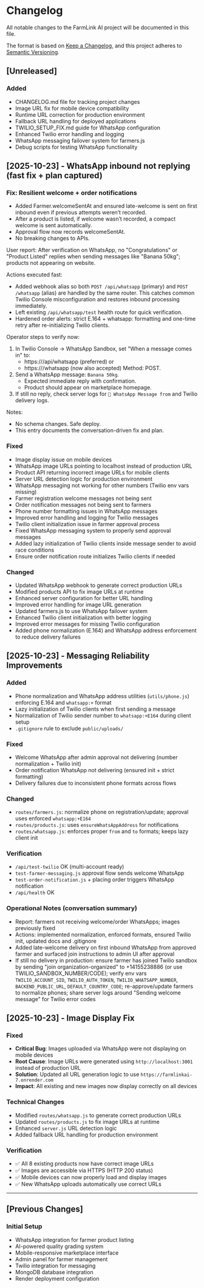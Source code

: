 # Changelog

All notable changes to the FarmLink AI project will be documented in this file.

The format is based on [Keep a Changelog](https://keepachangelog.com/en/1.0.0/),
and this project adheres to [Semantic Versioning](https://semver.org/spec/v2.0.0.html).

## [Unreleased]

### Added
- CHANGELOG.md file for tracking project changes
- Image URL fix for mobile device compatibility
- Runtime URL correction for production environment
- Fallback URL handling for deployed applications
- TWILIO_SETUP_FIX.md guide for WhatsApp configuration
- Enhanced Twilio error handling and logging
- WhatsApp messaging failover system for farmers.js
- Debug scripts for testing WhatsApp functionality

## [2025-10-23] - WhatsApp inbound not replying (fast fix + plan captured)

### Fix: Resilient welcome + order notifications
- Added Farmer.welcomeSentAt and ensured late-welcome is sent on first inbound even if previous attempts weren’t recorded.
- After a product is listed, if welcome wasn’t recorded, a compact welcome is sent automatically.
- Approval flow now records welcomeSentAt.
- No breaking changes to APIs.

User report: After verification on WhatsApp, no "Congratulations" or "Product Listed" replies when sending messages like "Banana 50kg"; products not appearing on website.

Actions executed fast:
- Added webhook alias so both `POST /api/whatsapp` (primary) and `POST /whatsapp` (alias) are handled by the same router. This catches common Twilio Console misconfiguration and restores inbound processing immediately.
- Left existing `/api/whatsapp/test` health route for quick verification.
- Hardened order alerts: strict E.164 + whatsapp: formatting and one-time retry after re-initializing Twilio clients.

Operator steps to verify now:
1. In Twilio Console → WhatsApp Sandbox, set "When a message comes in" to:
   - https://<your-domain>/api/whatsapp  (preferred) or
   - https://<your-domain>/whatsapp      (now also accepted)
   Method: POST.
2. Send a WhatsApp message: `Banana 50kg`.
   - Expected immediate reply with confirmation.
   - Product should appear on marketplace homepage.
3. If still no reply, check server logs for `📱 WhatsApp Message from` and Twilio delivery logs.

Notes:
- No schema changes. Safe deploy.
- This entry documents the conversation-driven fix and plan.

### Fixed
- Image display issue on mobile devices
- WhatsApp image URLs pointing to localhost instead of production URL
- Product API returning incorrect image URLs for mobile clients
- Server URL detection logic for production environment
- WhatsApp messaging not working for other numbers (Twilio env vars missing)
- Farmer registration welcome messages not being sent
- Order notification messages not being sent to farmers
- Phone number formatting issues in WhatsApp messages
- Improved error handling and logging for Twilio messages
- Twilio client initialization issue in farmer approval process
- Fixed WhatsApp messaging system to properly send approval messages
- Added lazy initialization of Twilio clients inside message sender to avoid race conditions
- Ensure order notification route initializes Twilio clients if needed

### Changed
- Updated WhatsApp webhook to generate correct production URLs
- Modified products API to fix image URLs at runtime
- Enhanced server configuration for better URL handling
- Improved error handling for image URL generation
- Updated farmers.js to use WhatsApp failover system
- Enhanced Twilio client initialization with better logging
- Improved error messages for missing Twilio configuration
- Added phone normalization (E.164) and WhatsApp address enforcement to reduce delivery failures

## [2025-10-23] - Messaging Reliability Improvements

### Added
- Phone normalization and WhatsApp address utilities (`utils/phone.js`) enforcing E.164 and `whatsapp:+` format
- Lazy initialization of Twilio clients when first sending a message
- Normalization of Twilio sender number to `whatsapp:+E164` during client setup
- `.gitignore` rule to exclude `public/uploads/`

### Fixed
- Welcome WhatsApp after admin approval not delivering (number normalization + Twilio init)
- Order notification WhatsApp not delivering (ensured init + strict formatting)
- Delivery failures due to inconsistent phone formats across flows

### Changed
- `routes/farmers.js`: normalize phone on registration/update; approval uses enforced `whatsapp:+E164`
- `routes/products.js`: uses `ensureWhatsAppAddress` for notifications
- `routes/whatsapp.js`: enforces proper `from` and `to` formats; keeps lazy client init

### Verification
- `/api/test-twilio` OK (multi-account ready)
- `test-farmer-messaging.js` approval flow sends welcome WhatsApp
- `test-order-notification.js` + placing order triggers WhatsApp notification
- `/api/health` OK

### Operational Notes (conversation summary)
- Report: farmers not receiving welcome/order WhatsApps; images previously fixed
- Actions: implemented normalization, enforced formats, ensured Twilio init, updated docs and .gitignore
- Added late-welcome delivery on first inbound WhatsApp from approved farmer and surfaced join instructions to admin UI after approval
- If still no delivery in production: ensure farmer has joined Twilio sandbox by sending "join organization-organized" to +14155238886 (or use TWILIO_SANDBOX_NUMBER/CODE); verify env vars `TWILIO_ACCOUNT_SID`, `TWILIO_AUTH_TOKEN`, `TWILIO_WHATSAPP_NUMBER`, `BACKEND_PUBLIC_URL`, `DEFAULT_COUNTRY_CODE`; re-approve/update farmers to normalize phones; share server logs around "Sending welcome message" for Twilio error codes

## [2025-10-23] - Image Display Fix

### Fixed
- **Critical Bug**: Images uploaded via WhatsApp were not displaying on mobile devices
- **Root Cause**: Image URLs were generated using `http://localhost:3001` instead of production URL
- **Solution**: Updated all URL generation logic to use `https://farmlinkai-7.onrender.com`
- **Impact**: All existing and new images now display correctly on all devices

### Technical Changes
- Modified `routes/whatsapp.js` to generate correct production URLs
- Updated `routes/products.js` to fix image URLs at runtime
- Enhanced `server.js` URL detection logic
- Added fallback URL handling for production environment

### Verification
- ✅ All 8 existing products now have correct image URLs
- ✅ Images are accessible via HTTPS (HTTP 200 status)
- ✅ Mobile devices can now properly load and display images
- ✅ New WhatsApp uploads automatically use correct URLs

---

## [Previous Changes]

### Initial Setup
- WhatsApp integration for farmer product listing
- AI-powered quality grading system
- Mobile-responsive marketplace interface
- Admin panel for farmer management
- Twilio integration for messaging
- MongoDB database integration
- Render deployment configuration